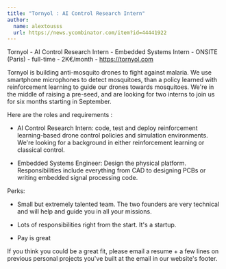 ```yaml
---
title: "Tornyol : AI Control Research Intern"
author:
  name: alextousss
  url: https://news.ycombinator.com/item?id=44441922
---
```


<JobNavigation />

Tornyol - AI Control Research Intern - Embedded Systems Intern - ONSITE (Paris) - full-time - 2K€&#x2F;month - <a href="https:&#x2F;&#x2F;tornyol.com" rel="nofollow">https:&#x2F;&#x2F;tornyol.com</a>

Tornyol is building anti-mosquito drones to fight against malaria. We use smartphone microphones to detect mosquitoes, than a policy learned with reinforcement learning to guide our drones towards mosquitoes. We&#x27;re in the middle of raising a pre-seed, and are looking for two interns to join us for six months starting in September.

Here are the roles and requirements :

- AI Control Research Intern: code, test and deploy reinforcement learning-based drone control policies and simulation environments. We&#x27;re looking for a background in either reinforcement learning or classical control.

- Embedded Systems Engineer: Design the physical platform. Responsibilities include everything from CAD to designing PCBs or writing embedded signal processing code.

Perks:

- Small but extremely talented team. The two founders are very technical and will help and guide you in all your missions.

- Lots of responsibilities right from the start. It&#x27;s a startup.

- Pay is great

If you think you could be a great fit, please email a resume + a few lines on previous personal projects you&#x27;ve built at the email in our website&#x27;s footer.
<JobApplication />

